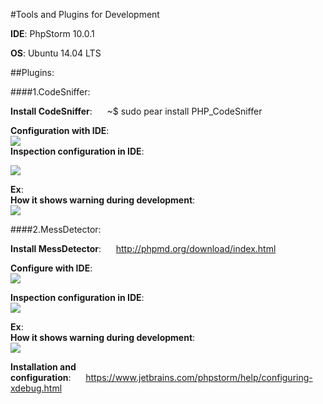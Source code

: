 #Tools and Plugins for Development

**IDE**: PhpStorm 10.0.1

**OS**: Ubuntu 14.04 LTS

##Plugins:

####1.CodeSniffer:

 **Install CodeSniffer**:&nbsp;&nbsp;&nbsp;&nbsp;&nbsp;&nbsp;~$ sudo pear install PHP_CodeSniffer  
 
  **Configuration with IDE**:  
  ![](/img/ConfiguringCS1.png)  
  **Inspection configuration in IDE**:
  
  ![](/img/ConfiguringCS2.png)
  
  **Ex**:  
  **How it shows warning during development**:  
  ![](/img/CSErrorDisplay.png)
  
####2.MessDetector:

  **Install MessDetector**:&nbsp;&nbsp;&nbsp;&nbsp;&nbsp;&nbsp;http://phpmd.org/download/index.html  
  
  **Configure with IDE**:  
  ![](/img/ConfiguringMD1.png)  
  
  **Inspection configuration in IDE**:  
  ![](/img/ConfiguringMD2.png) 
  
  **Ex**:  
  **How it shows warning during development**:  
  ![](/img/MDErrorDisplay.png)
  
  **Installation and configuration**:&nbsp;&nbsp;&nbsp;&nbsp;&nbsp;&nbsp;https://www.jetbrains.com/phpstorm/help/configuring-xdebug.html
